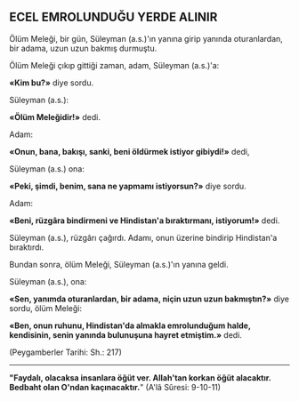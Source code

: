 ## ECEL EMROLUNDUĞU YERDE ALINIR

Ölüm Meleği, bir gün, Süleyman (a.s.)'ın ya­nına girip yanında oturanlardan, bir adama, uzun uzun bakmış durmuştu.

Ölüm Meleği çıkıp gittiği zaman, adam, Sü­leyman (a.s.)'a:

**«Kim bu?»** diye sordu.

Süleyman (a.s.):

**«Ölüm Meleğidir!»** dedi.

Adam:

**«Onun, bana, bakışı, sanki, beni öldürmek istiyor gibiydi!»** dedi,

Süleyman (a.s.) ona:

**«Peki, şimdi, benim, sana ne yapmamı isti­yorsun?»** diye sordu.

Adam:

**«Beni, rüzgâra bindirmeni ve Hindistan'a bı­raktırmanı, istiyorum!»** dedi.

Süleyman (a.s.), rüzgârı çağırdı. Adamı, onun üzerine bindirip Hindistan'a bıraktırdı.

Bundan sonra, ölüm Meleği, Süleyman (a.s.)'ın yanına geldi.

Süleyman (a.s.), ona:

**«Sen, yanımda oturanlardan, bir adama, ni­çin uzun uzun bakmıştın?»** diye sordu, ölüm Me­leği:

**«Ben, onun ruhunu, Hindistan'da almakla emrolunduğum halde, kendisinin, senin yanında bulunuşuna hayret etmiştim.»** dedi.

(Peygamberler Tarihi: Sh.: 217)

<hr>

**"Faydalı, olacaksa insanlara öğüt ver. Al­lah'tan korkan öğüt alacaktır. Bedbaht olan O'ndan kaçınacaktır.**" (A'lâ Sûresi: 9-10-11)
